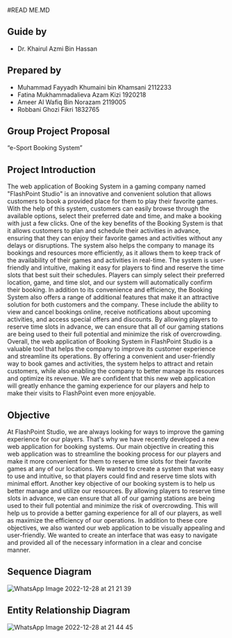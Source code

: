 #READ ME.MD
## Guide by 
- Dr. Khairul Azmi Bin Hassan
## Prepared by
- Muhammad Fayyadh Khumaini bin Khamsani 2112233
- Fatina Mukhammadalieva Azam Kizi 1920218
- Ameer Al Wafiq Bin Norazam 2119005
- Robbani Ghozi Fikri 1832765
## Group Project Proposal
“e-Sport Booking System”
## Project Introduction
The web application of Booking System in a gaming company named "FlashPoint Studio" is an innovative and convenient solution that allows customers to book a provided place for them to play their favorite games. With the help of this system, customers can easily browse through the available options, select their preferred date and time, and make a booking with just a few clicks.
One of the key benefits of the Booking System is that it allows customers to plan and schedule their activities in advance, ensuring that they can enjoy their favorite games and activities without any delays or disruptions. The system also helps the company to manage its bookings and resources more efficiently, as it allows them to keep track of the availability of their games and activities in real-time. The system is user-friendly and intuitive, making it easy for players to find and reserve the time slots that best suit their schedules. Players can simply select their preferred location, game, and time slot, and our system will automatically confirm their booking.
In addition to its convenience and efficiency, the Booking System also offers a range of additional features that make it an attractive solution for both customers and the company. These include the ability to view and cancel bookings online, receive notifications about upcoming activities, and access special offers and discounts. By allowing players to reserve time slots in advance, we can ensure that all of our gaming stations are being used to their full potential and minimize the risk of overcrowding.
Overall, the web application of Booking System in FlashPoint Studio  is a valuable tool that helps the company to improve its customer experience and streamline its operations. By offering a convenient and user-friendly way to book games and activities, the system helps to attract and retain customers, while also enabling the company to better manage its resources and optimize its revenue. We are confident that this new web application will greatly enhance the gaming experience for our players and help to make their visits to FlashPoint even more enjoyable. 

## Objective
At FlashPoint Studio, we are always looking for ways to improve the gaming experience for our players. That's why we have recently developed a new web application for booking systems.
Our main objective in creating this web application was to streamline the booking process for our players and make it more convenient for them to reserve time slots for their favorite games at any of our locations. We wanted to create a system that was easy to use and intuitive, so that players could find and reserve time slots with minimal effort.
Another key objective of our booking system is to help us better manage and utilize our resources. By allowing players to reserve time slots in advance, we can ensure that all of our gaming stations are being used to their full potential and minimize the risk of overcrowding. This will help us to provide a better gaming experience for all of our players, as well as maximize the efficiency of our operations.
In addition to these core objectives, we also wanted our web application to be visually appealing and user-friendly. We wanted to create an interface that was easy to navigate and provided all of the necessary information in a clear and concise manner.

## Sequence Diagram
![WhatsApp Image 2022-12-28 at 21 21 39](https://user-images.githubusercontent.com/92366023/209838562-eb14f520-438d-4dfd-a827-777d763e982d.jpg)

## Entity Relationship Diagram
![WhatsApp Image 2022-12-28 at 21 44 45](https://user-images.githubusercontent.com/92366023/209838642-f2a2ffab-9af6-4a96-86b9-35f5126caf3b.jpg)

